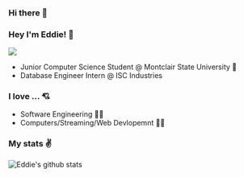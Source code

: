 ### Hi there 👋

### Hey I'm Eddie! 👋
![](https://komarev.com/ghpvc/?username=Ewynman&color=blueviolet)
- Junior Computer Science Student @ Montclair State University 🦅 
- Database Engineer Intern @ ISC Industries

### I love ... 💘
- Software Engineering 👨‍💻
- Computers/Streaming/Web Devlopemnt 🤹‍♂️


### My stats ✌
![Eddie's github stats](https://github-readme-stats.vercel.app/api?username=Ewynman)
